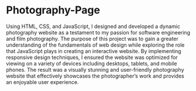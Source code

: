 # Photography-Page

Using HTML, CSS, and JavaScript, I designed and developed a dynamic photography website as a testament to my passion for software engineering and film photography. The purpose of this project was to gain a greater understanding of the fundamentals of web design while exploring the role that JavaScript plays in creating an interactive website. By implementing responsive design techniques, I ensured the website was optimized for viewing on a variety of devices including desktops, tablets, and mobile phones. The result was a visually stunning and user-friendly photography website that effectively showcases the photographer’s work and provides an enjoyable user experience.
